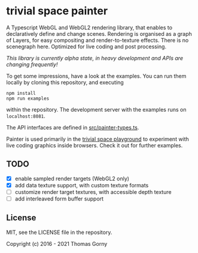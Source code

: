 # trivial space painter

A Typescript WebGL and WebGL2 rendering library, that enables to declaratively
define and change scenes. Rendering is organised as a graph of Layers, for easy
compositing and render-to-texture effects. There is no scenegraph here.
Optimized for live coding and post processing.

_This library is currently alpha state, in heavy development and APIs are
changing frequently!_

To get some impressions, have a look at the examples. You can run them locally
by cloning this repository, and executing

    npm install
    npm run examples

within the repository. The development server with the examples runs on
`localhost:8081`.

The API interfaces are defined in
[src/painter-types.ts](https://github.com/trivial-space/painter/blob/master/src/painter-types.ts).

Painter is used primarily in the
[trivial space playground](https://github.com/trivial-space/playground) to
experiment with live coding graphics inside browsers. Check it out for further
examples.

## TODO

- [x] enable sampled render targets (WebGL2 only)
- [x] add data texture support, with custom texture formats
- [ ] customize render target textures, with accessible depth texture
- [ ] add interleaved form buffer support

## License

MIT, see the LICENSE file in the repository.

Copyright (c) 2016 - 2021 Thomas Gorny
